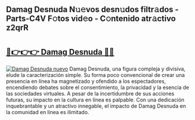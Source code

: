 ## Damag Desnuda N𝚞𝚎vos desn𝚞dos filtr𝚊dos - Parts-C4V F𝚘tos vid𝚎o - C𝚘ntenido atr𝚊ctivo z2qrR

# <h2><a href="http://mb92842.tromn.icu/?c=Damag+Desnuda">🔗👉👉👉 Damag Desnuda 🔗🔗</a></h2>

[![Damag Desnuda nuevo](https://i.imgur.com/pEAQMta.gif)](http://mb92842.tromn.icu/?c=Damag+Desnuda)
Damag Desnuda, una figura compleja y divisiva, elude la caracterización simple. Su forma poco convencional de crear una presencia en línea ha magnetizado y ofendido a los espectadores, encendiendo debates sobre el consentimiento, la privacidad y la esencia de las sociedades virtuales. A pesar de la incertidumbre de sus acciones futuras, su impacto en la cultura en línea es palpable. Con una dedicación inquebrantable y un atractivo innegable, el impacto de Damag Desnuda en la comunidad en línea es ilimitado.
